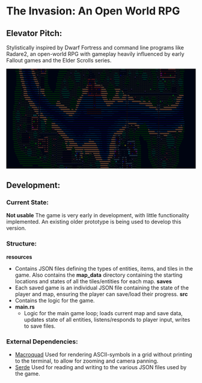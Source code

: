 # The Invasion: An Open World RPG

## Elevator Pitch:
  Stylistically inspired by Dwarf Fortress and command line programs like Radare2,
an open-world RPG with gameplay heavily influenced by early Fallout games and the Elder Scrolls series.

![screenshot from prototype](screenshot_prototype.png)

## Development:
### Current State:
  **Not usable**
  The game is very early in development, with little functionality implemented.
  An existing older prototype is being used to develop this version.

### Structure:
**resources**
  - Contains JSON files defining the types of entities, items, and tiles in the game.
    Also contains the **map_data** directory containing the starting locations and states
    of all the tiles/entities for each map.
**saves**
  - Each saved game is an individual JSON file containing the state of the player and map,
    ensuring the player can save/load their progress.
**src**
  - Contains the logic for the game.
  - **main.rs**
      - Logic for the main game loop; loads current map and save data, updates state of all entities,
        listens/responds to player input, writes to save files.

### External Dependencies:
- [Macroquad](https://macroquad.rs/)
    Used for rendering ASCII-symbols in a grid without printing to the terminal, to allow for zooming and camera panning.
- [Serde](https://serde.rs/)
    Used for reading and writing to the various JSON files used by the game.
